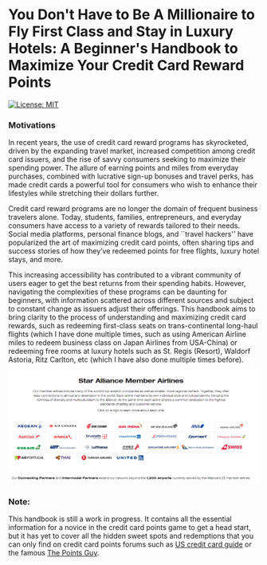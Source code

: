 # You Don't Have to Be A Millionaire to Fly First Class and Stay in Luxury Hotels: A Beginner's Handbook to Maximize Your Credit Card Reward Points
 [![License:
 MIT](https://img.shields.io/badge/License-MIT-yellow.svg)](https://opensource.org/licenses/MIT)
### Motivations
In recent years, the use of credit card reward programs has skyrocketed, driven by the expanding travel market, increased competition among credit card issuers, and the rise of savvy consumers seeking to maximize their spending power. The allure of earning points and miles from everyday purchases, combined with lucrative sign-up bonuses and travel perks, has made credit cards a powerful tool for consumers who wish to enhance their lifestyles while stretching their dollars further.

Credit card reward programs are no longer the domain of frequent business travelers alone. Today, students, families, entrepreneurs, and everyday consumers have access to a variety of rewards tailored to their needs. Social media platforms, personal finance blogs, and ``travel hackers'' have popularized the art of maximizing credit card points, often sharing tips and success stories of how they’ve redeemed points for free flights, luxury hotel stays, and more.

This increasing accessibility has contributed to a vibrant community of users eager to get the best returns from their spending habits. However, navigating the complexities of these programs can be daunting for beginners, with information scattered across different sources and subject to constant change as issuers adjust their offerings. This handbook aims to bring clarity to the process of understanding and maximizing credit card rewards, such as redeeming first-class seats on trans-continental long-haul flights (which I have done multiple times, such as using American Airline miles to redeem business class on Japan Airlines from USA-China) or redeeming free rooms at luxury hotels such as St. Regis (Resort), Waldorf Astoria, Ritz Carlton, etc (which I have also done multiple times before).

![Star Alliance](star_alliance.png)
### Note:
This handbook is still a work in progress. It contains all the essential information for a novice in the credit card points game to get a head start, but it has yet to cover all the hidden sweet spots and redemptions that you can only find on credit card points forums such as [US credit card guide](https://www.uscreditcardguide.com/en/) or the famous [The Points Guy](https://thepointsguy.com/). 

